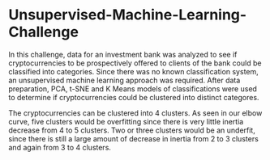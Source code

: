 # Unsupervised-Machine-Learning-Challenge

In this challenge, data for an investment bank was analyzed to see if cryptocurrencies to be prospectively offered to clients of the bank could be classified into categories. Since there was no known classification system, an unsupervised machine learning approach was required. After data preparation, PCA, t-SNE and K Means models of classifications were used to determine if cryptocurrencies could be clustered into distinct categores. 

The cryptocurrencies can be clustered into 4 clusters. As seen in our elbow curve, five clusters would be overfitting since there is very little inertia decrease from 4 to 5 clusters. Two or three clusters would be an underfit, since there is still a large amount of decrease in inertia from 2 to 3 clusters and again from 3 to 4 clusters. 
